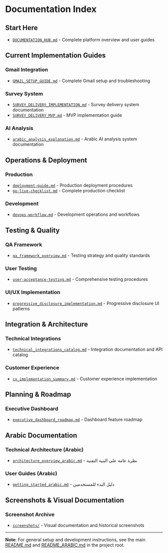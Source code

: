 # Documentation Index

## Start Here
- [`DOCUMENTATION_HUB.md`](DOCUMENTATION_HUB.md) - Complete platform overview and user guides

## Current Implementation Guides

### **Gmail Integration**
- [`GMAIL_SETUP_GUIDE.md`](GMAIL_SETUP_GUIDE.md) - Complete Gmail setup and troubleshooting

### **Survey System**
- [`SURVEY_DELIVERY_IMPLEMENTATION.md`](SURVEY_DELIVERY_IMPLEMENTATION.md) - Survey delivery system documentation
- [`SURVEY_DELIVERY_MVP.md`](SURVEY_DELIVERY_MVP.md) - MVP implementation guide

### **AI Analysis**
- [`arabic_analysis_explanation.md`](arabic_analysis_explanation.md) - Arabic AI analysis system documentation

## Operations & Deployment

### **Production**
- [`deployment-guide.md`](deployment-guide.md) - Production deployment procedures
- [`go-live-checklist.md`](go-live-checklist.md) - Complete production checklist

### **Development**
- [`devops-workflow.md`](devops-workflow.md) - Development operations and workflows

## Testing & Quality

### **QA Framework**
- [`qa_framework_overview.md`](qa_framework_overview.md) - Testing strategy and quality standards

### **User Testing**
- [`user-acceptance-testing.md`](user-acceptance-testing.md) - Comprehensive testing procedures

### **UI/UX Implementation**
- [`progressive_disclosure_implementation.md`](progressive_disclosure_implementation.md) - Progressive disclosure UI patterns

## Integration & Architecture

### **Technical Integrations**
- [`technical_integrations_catalog.md`](technical_integrations_catalog.md) - Integration documentation and API catalog

### **Customer Experience**
- [`cx_implementation_summary.md`](cx_implementation_summary.md) - Customer experience implementation

## Planning & Roadmap

### **Executive Dashboard**
- [`executive_dashboard_roadmap.md`](executive_dashboard_roadmap.md) - Dashboard feature roadmap

## Arabic Documentation

### **Technical Architecture (Arabic)**
- [`architecture_overview_arabic.md`](architecture_overview_arabic.md) - نظرة عامة على البنية التقنية

### **User Guides (Arabic)**
- [`getting_started_arabic.md`](getting_started_arabic.md) - دليل البدء للمستخدمين

## Screenshots & Visual Documentation

### **Screenshot Archive**
- [`screenshots/`](screenshots/) - Visual documentation and historical screenshots

---

**Note**: For general setup and development instructions, see the main [README.md](../README.md) and [README_ARABIC.md](../README_ARABIC.md) in the project root.